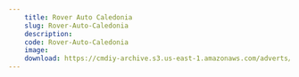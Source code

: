 ```yaml
---
    title: Rover Auto Caledonia
    slug: Rover-Auto-Caledonia
    description:
    code: Rover-Auto-Caledonia
    image:
    download: https://cmdiy-archive.s3.us-east-1.amazonaws.com/adverts/documents/Rover+Auto+Caledonia.pdf
---
```

<!-- Content of the page -->

##
        